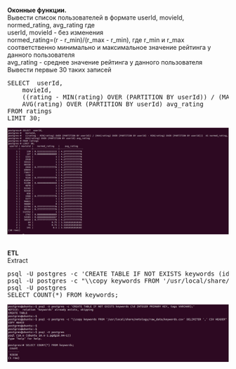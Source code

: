 <p><b>Оконные функции.</b><br>
Вывести список пользователей в формате userId, movieId, normed_rating, avg_rating где <br>
userId, movieId - без изменения<br>
normed_rating=(r - r_min)/(r_max - r_min), где r_min и r_max соответственно минимально и максимальное значение рейтинга у данного пользователя<br>
avg_rating - среднее значение рейтинга у данного пользователя<br>
Вывести первые 30 таких записей<br>
</p>

<pre>
SELECT 	userId, 
	movieId, 
	((rating - MIN(rating) OVER (PARTITION BY userId)) / (MAX(rating) OVER (PARTITION BY userId) - MIN(rating) OVER (PARTITION BY userId)))  AS normed_rating, 
	AVG(rating) OVER (PARTITION BY userId) avg_rating 
FROM ratings 
LIMIT 30;
</pre>
<img src="hw3_1.PNG" alt="">
<br/><br/>

<p><b>ETL</b><br>
Extract<br>
<pre>
psql -U postgres -c 'CREATE TABLE IF NOT EXISTS keywords (id INTEGER PRIMARY KEY, tags VARCHAR);'
psql -U postgres -c "\\copy keywords FROM '/usr/local/share/netology/raw_data/keywords.csv' DELIMITER ',' CSV HEADER"
psql -U postgres
SELECT COUNT(*) FROM keywords;
</pre>
<img src="hw3_2.PNG" alt="">
<br/><br/>

